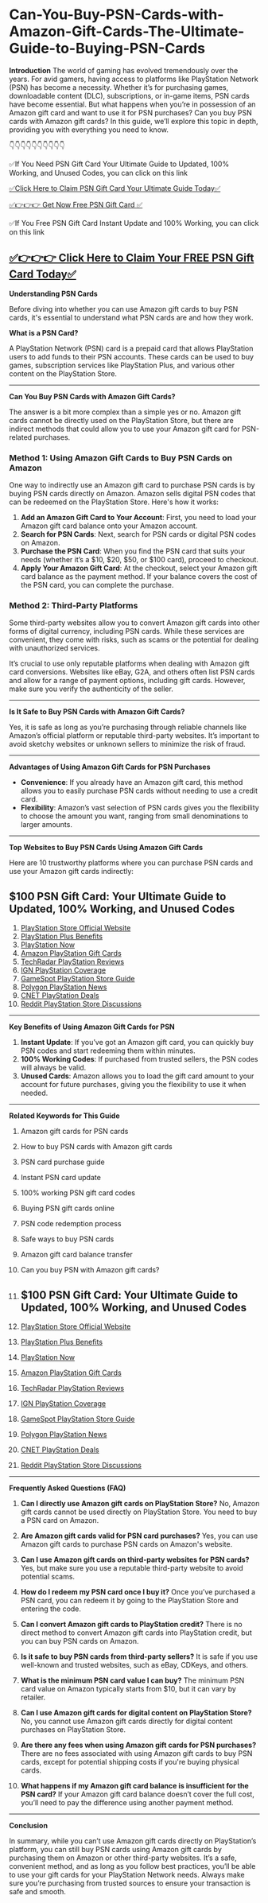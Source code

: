 # Can-You-Buy-PSN-Cards-with-Amazon-Gift-Cards-The-Ultimate-Guide-to-Buying-PSN-Cards
**Introduction**
The world of gaming has evolved tremendously over the years. For avid gamers, having access to platforms like PlayStation Network (PSN) has become a necessity. Whether it’s for purchasing games, downloadable content (DLC), subscriptions, or in-game items, PSN cards have become essential. But what happens when you’re in possession of an Amazon gift card and want to use it for PSN purchases? Can you buy PSN cards with Amazon gift cards? In this guide, we’ll explore this topic in depth, providing you with everything you need to know.

👇👇👇👇👇👇👇👇👇👇

✅If You Need PSN Gift Card Your Ultimate Guide to Updated, 100% Working, and Unused Codes, you can click on this link

[✅Click Here to Claim PSN Gift Card Your Ultimate Guide Today✅](https://dmfarid.com/Fortnite_V-Bucks_Codes/)

[✅👉👉👉 Get Now  Free PSN Gift Card ✅](https://dmfarid.com/Fortnite_V-Bucks_Codes/)

✅If You Free PSN Gift Card Instant Update and 100% Working, you can click on this link

[✅👉👉👉 Click Here to Claim Your FREE PSN Gift Card Today✅](https://dmfarid.com/Fortnite_V-Bucks_Codes/)
---

**Understanding PSN Cards**

Before diving into whether you can use Amazon gift cards to buy PSN cards, it's essential to understand what PSN cards are and how they work.

**What is a PSN Card?**

A PlayStation Network (PSN) card is a prepaid card that allows PlayStation users to add funds to their PSN accounts. These cards can be used to buy games, subscription services like PlayStation Plus, and various other content on the PlayStation Store.

---

**Can You Buy PSN Cards with Amazon Gift Cards?**

The answer is a bit more complex than a simple yes or no. Amazon gift cards cannot be directly used on the PlayStation Store, but there are indirect methods that could allow you to use your Amazon gift card for PSN-related purchases.

### Method 1: Using Amazon Gift Cards to Buy PSN Cards on Amazon

One way to indirectly use an Amazon gift card to purchase PSN cards is by buying PSN cards directly on Amazon. Amazon sells digital PSN codes that can be redeemed on the PlayStation Store. Here's how it works:

1. **Add an Amazon Gift Card to Your Account**: First, you need to load your Amazon gift card balance onto your Amazon account.
2. **Search for PSN Cards**: Next, search for PSN cards or digital PSN codes on Amazon.
3. **Purchase the PSN Card**: When you find the PSN card that suits your needs (whether it’s a $10, $20, $50, or $100 card), proceed to checkout.
4. **Apply Your Amazon Gift Card**: At the checkout, select your Amazon gift card balance as the payment method. If your balance covers the cost of the PSN card, you can complete the purchase.

### Method 2: Third-Party Platforms

Some third-party websites allow you to convert Amazon gift cards into other forms of digital currency, including PSN cards. While these services are convenient, they come with risks, such as scams or the potential for dealing with unauthorized services.

It’s crucial to use only reputable platforms when dealing with Amazon gift card conversions. Websites like eBay, G2A, and others often list PSN cards and allow for a range of payment options, including gift cards. However, make sure you verify the authenticity of the seller.

---

**Is It Safe to Buy PSN Cards with Amazon Gift Cards?**

Yes, it is safe as long as you’re purchasing through reliable channels like Amazon’s official platform or reputable third-party websites. It’s important to avoid sketchy websites or unknown sellers to minimize the risk of fraud.

---

**Advantages of Using Amazon Gift Cards for PSN Purchases**

- **Convenience**: If you already have an Amazon gift card, this method allows you to easily purchase PSN cards without needing to use a credit card.
- **Flexibility**: Amazon’s vast selection of PSN cards gives you the flexibility to choose the amount you want, ranging from small denominations to larger amounts.

---

**Top Websites to Buy PSN Cards Using Amazon Gift Cards**

Here are 10 trustworthy platforms where you can purchase PSN cards and use your Amazon gift cards indirectly:

## $100 PSN Gift Card: Your Ultimate Guide to Updated, 100% Working, and Unused Codes

1. [PlayStation Store Official Website](https://dmfarid.com/PSN-Gift-Cards/)  
2. [PlayStation Plus Benefits](https://dmfarid.com/PSN-Gift-Cards/)  
3. [PlayStation Now](https://dmfarid.com/PSN-Gift-Cards/)  
4. [Amazon PlayStation Gift Cards](https://dmfarid.com/PSN-Gift-Cards/)  
5. [TechRadar PlayStation Reviews](https://dmfarid.com/PSN-Gift-Cards/)  
6. [IGN PlayStation Coverage](https://dmfarid.com/PSN-Gift-Cards/)  
7. [GameSpot PlayStation Store Guide](https://dmfarid.com/PSN-Gift-Cards/)  
8. [Polygon PlayStation News](https://dmfarid.com/PSN-Gift-Cards/)  
9. [CNET PlayStation Deals](https://dmfarid.com/PSN-Gift-Cards/)  
10. [Reddit PlayStation Store Discussions](https://dmfarid.com/PSN-Gift-Cards/)

---

**Key Benefits of Using Amazon Gift Cards for PSN**

1. **Instant Update**: If you’ve got an Amazon gift card, you can quickly buy PSN codes and start redeeming them within minutes.
2. **100% Working Codes**: If purchased from trusted sellers, the PSN codes will always be valid.
3. **Unused Cards**: Amazon allows you to load the gift card amount to your account for future purchases, giving you the flexibility to use it when needed.

---

**Related Keywords for This Guide**

1. Amazon gift cards for PSN cards
2. How to buy PSN cards with Amazon gift cards
3. PSN card purchase guide
4. Instant PSN card update
5. 100% working PSN gift card codes
6. Buying PSN gift cards online
7. PSN code redemption process
8. Safe ways to buy PSN cards
9. Amazon gift card balance transfer
10. Can you buy PSN with Amazon gift cards?

11. ## $100 PSN Gift Card: Your Ultimate Guide to Updated, 100% Working, and Unused Codes

1. [PlayStation Store Official Website](https://dmfarid.com/PSN-Gift-Cards/)  
2. [PlayStation Plus Benefits](https://dmfarid.com/PSN-Gift-Cards/)  
3. [PlayStation Now](https://dmfarid.com/PSN-Gift-Cards/)  
4. [Amazon PlayStation Gift Cards](https://dmfarid.com/PSN-Gift-Cards/)  
5. [TechRadar PlayStation Reviews](https://dmfarid.com/PSN-Gift-Cards/)  
6. [IGN PlayStation Coverage](https://dmfarid.com/PSN-Gift-Cards/)  
7. [GameSpot PlayStation Store Guide](https://dmfarid.com/PSN-Gift-Cards/)  
8. [Polygon PlayStation News](https://dmfarid.com/PSN-Gift-Cards/)  
9. [CNET PlayStation Deals](https://dmfarid.com/PSN-Gift-Cards/)  
10. [Reddit PlayStation Store Discussions](https://dmfarid.com/PSN-Gift-Cards/)

---

**Frequently Asked Questions (FAQ)**

1. **Can I directly use Amazon gift cards on PlayStation Store?**
   No, Amazon gift cards cannot be used directly on PlayStation Store. You need to buy a PSN card on Amazon.

2. **Are Amazon gift cards valid for PSN card purchases?**
   Yes, you can use Amazon gift cards to purchase PSN cards on Amazon's website.

3. **Can I use Amazon gift cards on third-party websites for PSN cards?**
   Yes, but make sure you use a reputable third-party website to avoid potential scams.

4. **How do I redeem my PSN card once I buy it?**
   Once you’ve purchased a PSN card, you can redeem it by going to the PlayStation Store and entering the code.

5. **Can I convert Amazon gift cards to PlayStation credit?**
   There is no direct method to convert Amazon gift cards into PlayStation credit, but you can buy PSN cards on Amazon.

6. **Is it safe to buy PSN cards from third-party sellers?**
   It is safe if you use well-known and trusted websites, such as eBay, CDKeys, and others.

7. **What is the minimum PSN card value I can buy?**
   The minimum PSN card value on Amazon typically starts from $10, but it can vary by retailer.

8. **Can I use Amazon gift cards for digital content on PlayStation Store?**
   No, you cannot use Amazon gift cards directly for digital content purchases on PlayStation Store.

9. **Are there any fees when using Amazon gift cards for PSN purchases?**
   There are no fees associated with using Amazon gift cards to buy PSN cards, except for potential shipping costs if you're buying physical cards.

10. **What happens if my Amazon gift card balance is insufficient for the PSN card?**
    If your Amazon gift card balance doesn’t cover the full cost, you’ll need to pay the difference using another payment method.

---

**Conclusion**

In summary, while you can’t use Amazon gift cards directly on PlayStation’s platform, you can still buy PSN cards using Amazon gift cards by purchasing them on Amazon or other third-party websites. It’s a safe, convenient method, and as long as you follow best practices, you’ll be able to use your gift cards for your PlayStation Network needs. Always make sure you’re purchasing from trusted sources to ensure your transaction is safe and smooth.

